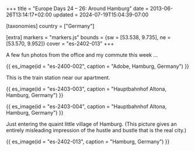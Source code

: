 +++
title = "Europe Days 24 – 26: Around Hamburg"
date = 2013-06-26T13:14:17+02:00
updated = 2024-07-19T15:04:39-07:00

[taxonomies]
country = ["Germany"]

[extra]
markers = "markers.js"
bounds = {sw = [53.538, 9.735], ne = [53.570, 9.952]}
cover = "es-2402-013"
+++

A few fun photos from the office and my commute this week ...

<!-- more -->

{{ es_image(id = "es-2400-002", caption = "Adobe, Hamburg, Germany") }}

This is the train station near our apartment.

{{ es_image(id = "es-2403-003", caption = "Hauptbahnhof Altona, Hamburg, Germany") }}

{{ es_image(id = "es-2403-004", caption = "Hauptbahnhof Altona, Hamburg, Germany") }}

Just entering the quaint little village of Hamburg. (This picture gives an entirely misleading impression of the hustle and bustle that is the real city.)

{{ es_image(id = "es-2402-013", caption = "Hamburg, Germany") }}
